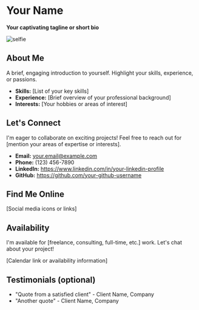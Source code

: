 # Your Name

**Your captivating tagline or short bio**

<img src="https://github.com/mai-103/mai-103.github.io/my_picture>" alt="selfie">

## About Me

A brief, engaging introduction to yourself. Highlight your skills, experience, or passions.

* **Skills:** [List of your key skills]
* **Experience:** [Brief overview of your professional background]
* **Interests:** [Your hobbies or areas of interest]

## Let's Connect

I'm eager to collaborate on exciting projects! Feel free to reach out for [mention your areas of expertise or interests].

* **Email:** your.email@example.com
* **Phone:** (123) 456-7890
* **LinkedIn:** https://www.linkedin.com/in/your-linkedin-profile
* **GitHub:** https://github.com/your-github-username

## Find Me Online

[Social media icons or links]

## Availability

I'm available for [freelance, consulting, full-time, etc.] work. Let's chat about your project!

[Calendar link or availability information]

## Testimonials (optional)

* "Quote from a satisfied client" - Client Name, Company
* "Another quote" - Client Name, Company

